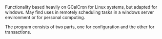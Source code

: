 Functionality based heavily on GCalCron for Linux systems, but adapted for windows. May find uses in remotely scheduling tasks in a windows server environment or for personal computing.

The program consists of two parts, one for configuration and the other for transactions.